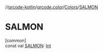 //[qrcode-kotlin](../../../index.md)/[qrcode.color](../index.md)/[Colors](index.md)/[SALMON](-s-a-l-m-o-n.md)

# SALMON

[common]\
const val [SALMON](-s-a-l-m-o-n.md): [Int](https://kotlinlang.org/api/latest/jvm/stdlib/kotlin-stdlib/kotlin/-int/index.html)
